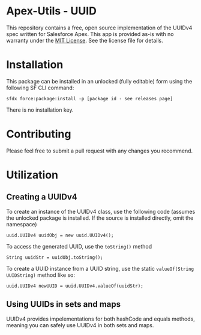 # Apex-Utils - UUID

This repository contains a free, open source implementation of the UUIDv4 spec written for Salesforce Apex. This app is provided as-is with no warranty under the [MIT License](https://opensource.org/licenses/MIT). See the license file for details.

# Installation

This package can be installed in an unlocked (fully editable) form using the following SF CLI command:

```
sfdx force:package:install -p [package id - see releases page]
```

There is no installation key.

# Contributing

Please feel free to submit a pull request with any changes you recommend.

# Utilization

## Creating a UUIDv4

To create an instance of the UUIDv4 class, use the following code (assumes the unlocked package is installed. If the source is installed directly, omit the namespace)

```apex
uuid.UUIDv4 uuidObj = new uuid.UUIDv4();
```

To access the generated UUID, use the ```toString()``` method

```apex
String uuidStr = uuidObj.toString();
```

To create a UUID instance from a UUID string, use the static ```valueOf(String UUIDString)``` method like so:

```apex
uuid.UUIDv4 newUUID = uuid.UUIDv4.valueOf(uuidStr);
```

## Using UUIDs in sets and maps

UUIDv4 provides impelementations for both hashCode and equals methods, meaning you can safely use UUIDv4 in both sets and maps.
